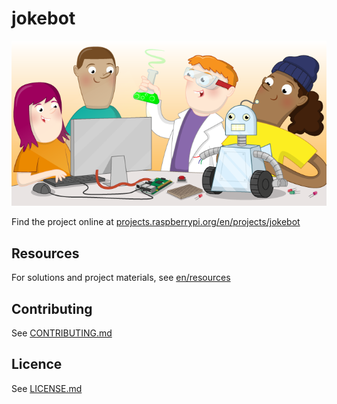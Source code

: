 # jokebot

![jokebot](banner.png)

Find the project online at [projects.raspberrypi.org/en/projects/jokebot](https://projects.raspberrypi.org/en/projects/jokebot)

## Resources
For solutions and project materials, see [en/resources](https://github.com/raspberrypilearning/jokebot/tree/master/en/resources)

## Contributing
See [CONTRIBUTING.md](CONTRIBUTING.md)

## Licence
 See [LICENSE.md](LICENSE.md)